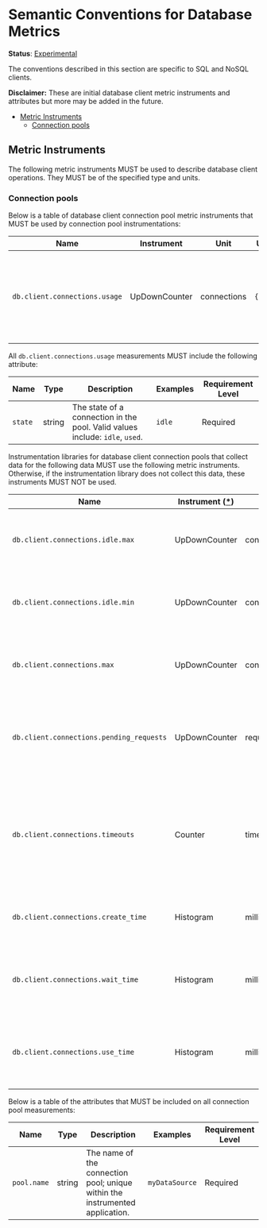 <!---
linkTitle: Database
--->

# Semantic Conventions for Database Metrics

**Status**: [Experimental](../../document-status.md)

The conventions described in this section are specific to SQL and NoSQL clients.

**Disclaimer:** These are initial database client metric instruments and attributes but more may be added in the future.

<!-- Re-generate TOC with `markdown-toc --no-first-h1 -i` -->

<!-- toc -->

- [Metric Instruments](#metric-instruments)
  * [Connection pools](#connection-pools)

<!-- tocstop -->

## Metric Instruments

The following metric instruments MUST be used to describe database client operations. They MUST be of the specified type
and units.

### Connection pools

Below is a table of database client connection pool metric instruments that MUST be used by connection pool
instrumentations:

| Name                          | Instrument                 | Unit        | Unit ([UCUM](README.md#instrument-units)) | Description                                                                               |
|-------------------------------|----------------------------|-------------|-------------------------------------------|-------------------------------------------------------------------------------------------|
| `db.client.connections.usage` | UpDownCounter | connections | `{connections}`                           | The number of connections that are currently in state described by the `state` attribute. |

All `db.client.connections.usage` measurements MUST include the following attribute:

| Name    | Type   | Description                                                                  | Examples | Requirement Level |
|---------|--------|------------------------------------------------------------------------------|----------|-------------------|
| `state` | string | The state of a connection in the pool. Valid values include: `idle`, `used`. | `idle`   | Required          |

Instrumentation libraries for database client connection pools that collect data for the following data MUST use the
following metric instruments. Otherwise, if the instrumentation library does not collect this data, these instruments
MUST NOT be used.

| Name                                     | Instrument ([*](README.md#instrument-types)) | Unit         | Unit ([UCUM](README.md#instrument-units)) | Description                                                                                       |
|------------------------------------------|----------------------------------------------|--------------|-------------------------------------------|---------------------------------------------------------------------------------------------------|
| `db.client.connections.idle.max`         | UpDownCounter                                | connections  | `{connections}`                           | The maximum number of idle open connections allowed.                                              |
| `db.client.connections.idle.min`         | UpDownCounter                                | connections  | `{connections}`                           | The minimum number of idle open connections allowed.                                              |
| `db.client.connections.max`              | UpDownCounter                                | connections  | `{connections}`                           | The maximum number of open connections allowed.                                                   |
| `db.client.connections.pending_requests` | UpDownCounter                                | requests     | `{requests}`                              | The number of pending requests for an open connection, cumulative for the entire pool.            |
| `db.client.connections.timeouts`         | Counter                                      | timeouts     | `{timeouts}`                              | The number of connection timeouts that have occurred trying to obtain a connection from the pool. |
| `db.client.connections.create_time`      | Histogram                                    | milliseconds | `ms`                                      | The time it took to create a new connection.                                                      |
| `db.client.connections.wait_time`        | Histogram                                    | milliseconds | `ms`                                      | The time it took to obtain an open connection from the pool.                                      |
| `db.client.connections.use_time`         | Histogram                                    | milliseconds | `ms`                                      | The time between borrowing a connection and returning it to the pool.                             |

Below is a table of the attributes that MUST be included on all connection pool measurements:

| Name        | Type   | Description                                                                  | Examples       | Requirement Level |
|-------------|--------|------------------------------------------------------------------------------|----------------|-------------------|
| `pool.name` | string | The name of the connection pool; unique within the instrumented application. | `myDataSource` | Required          |

